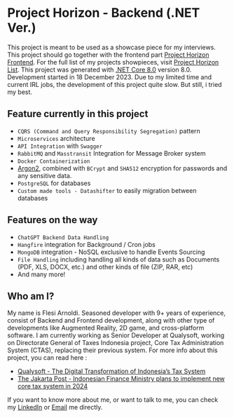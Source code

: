 # Project Horizon - Backend (.NET Ver.)

This project is meant to be used as a showcase piece for my interviews. This project should go together with the frontend part [Project Horizon Frontend](https://github.com/roybookmaker/ProjectHorizon.Frontend.Angular).
For the full list of my projects showpieces, visit [Project Horizon List](https://github.com/stars/roybookmaker/lists/project-horizon).
This project was generated with [.NET Core 8.0](https://learn.microsoft.com/en-us/dotnet/core/whats-new/dotnet-8) version 8.0.
Development started in 18 December 2023. Due to my limited time and current IRL jobs, the development of this project quite slow. But still, i tried my best.

## Feature currently in this project

- `CQRS (Command and Query Responsibility Segregation)` pattern
- `Microservices` architecture 
- `API Integration` with `Swagger`
- `RabbitMQ` and `Masstransit` Integration for Message Broker system
- `Docker Containerization`
- [Argon2](https://github.com/P-H-C/phc-winner-argon2), combined with `BCrypt` and `SHA512` encryption for passwords and any sensitive data.
- `PostgreSQL` for databases
- `Custom made tools - Datashifter` to easily migration between databases

## Features on the way

- `ChatGPT Backend Data Handling`
- `Hangfire` integration for Background / Cron jobs
- `MongoDB` integration - NoSQL exclusive to handle Events Sourcing
- `File Handling` including handling all kinds of data such as Documents (PDF, XLS, DOCX, etc.) and other kinds of file (ZIP, RAR, etc)
- And many more!

## Who am I?

My name is Flesi Arnoldi. Seasoned developer with 9+ years of experience, consist of Backend and Frontend development, along with other type of developments like Augmented Reality, 2D game, and cross-platform software.
I am currently working as Senior Developer at Qualysoft, working on Directorate General of Taxes Indonesia project, Core Tax Administration System (CTAS), replacing their previous system.
For more info about this project, you can read here :
- [Qualysoft - The Digital Transformation of Indonesia’s Tax System](https://qualysoft.com/en/references/digital-transformation-indonesia-tax-system)
- [The Jakarta Post - Indonesian Finance Ministry plans to implement new core tax system in 2024](https://www.thejakartapost.com/business/2023/11/02/indonesian-finance-ministry-plans-to-implement-new-core-tax-system-in-2024.html)

If you want to know more about me, or want to talk to me, you can check my [LinkedIn](https://www.linkedin.com/in/flesi-arnoldi-7b2465211/) or [Email](flesi.arnoldi@gmail.com) me directly.
